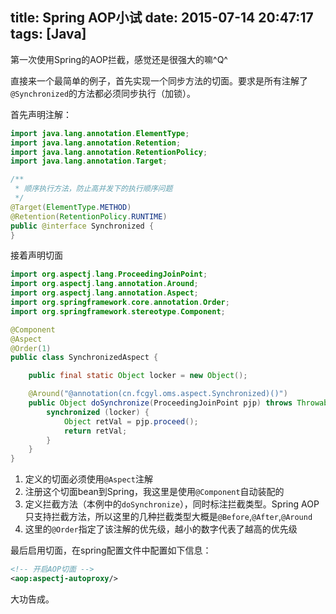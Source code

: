 title: Spring AOP小试
date: 2015-07-14 20:47:17
tags: [Java]
---

第一次使用Spring的AOP拦截，感觉还是很强大的嘛^Q^
<!-- more -->

直接来一个最简单的例子，首先实现一个同步方法的切面。要求是所有注解了`@Synchronized`的方法都必须同步执行（加锁）。  

首先声明注解：

```Java
import java.lang.annotation.ElementType;
import java.lang.annotation.Retention;
import java.lang.annotation.RetentionPolicy;
import java.lang.annotation.Target;

/**
 * 顺序执行方法，防止高并发下的执行顺序问题
 */
@Target(ElementType.METHOD)
@Retention(RetentionPolicy.RUNTIME)
public @interface Synchronized {
}
```

接着声明切面

```Java
import org.aspectj.lang.ProceedingJoinPoint;
import org.aspectj.lang.annotation.Around;
import org.aspectj.lang.annotation.Aspect;
import org.springframework.core.annotation.Order;
import org.springframework.stereotype.Component;

@Component
@Aspect
@Order(1)
public class SynchronizedAspect {

    public final static Object locker = new Object();

    @Around("@annotation(cn.fcgyl.oms.aspect.Synchronized)()")
    public Object doSynchronize(ProceedingJoinPoint pjp) throws Throwable {
        synchronized (locker) {
            Object retVal = pjp.proceed();
            return retVal;
        }
    }
}
```

1. 定义的切面必须使用`@Aspect`注解
2. 注册这个切面bean到Spring，我这里是使用`@Component`自动装配的
3. 定义拦截方法（本例中的`doSynchronize`），同时标注拦截类型。Spring AOP只支持拦截方法，所以这里的几种拦截类型大概是`@Before`,`@After`,`@Around`
4. 这里的`@Order`指定了该注解的优先级，越小的数字代表了越高的优先级

最后启用切面，在spring配置文件中配置如下信息：
```Xml
<!-- 开启AOP切面 -->
<aop:aspectj-autoproxy/>
```

大功告成。
